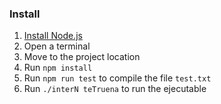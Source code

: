 ### Install

1. [Install Node.js](https://nodejs.org/es/)
1. Open a terminal
1. Move to the project location
1. Run `npm install`
1. Run `npm run test` to compile the file `test.txt`
1. Run `./interN teTruena` to run the ejecutable
